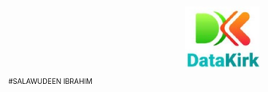<p align="right">
  <img src="Student Course Registration System Report/Asset/Image/Datakirk logo.jpg" alt="Datakirk logo" width="150">
</p>

#SALAWUDEEN IBRAHIM

